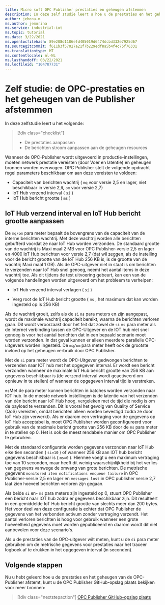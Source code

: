 ```yaml
---
title: Micro soft OPC Publisher prestaties en geheugen afstemmen
description: In deze zelf studie leert u hoe u de prestaties en het geheugen van de OPC-Publisher afstemt.
author: jehona-m
ms.author: jemorina
ms.service: industrial-iot
ms.topic: tutorial
ms.date: 3/22/2021
ms.openlocfilehash: 89e288d1186efd405019d6474dcbd332e7925d67
ms.sourcegitcommit: f611b3f57027a21f7b229edf8a5b4f4c75f76331
ms.translationtype: MT
ms.contentlocale: nl-NL
ms.lasthandoff: 03/22/2021
ms.locfileid: "104787731"
---
```

# <a name="tutorial-tune-the-opc-publisher-performance-and-memory"></a>Zelf studie: de OPC-prestaties en het geheugen van de Publisher afstemmen

In deze zelfstudie leert u het volgende:

> [!div class="checklist"]
> * De prestaties aanpassen
> * De berichten stroom aanpassen aan de geheugen resources

Wanneer de OPC-Publisher wordt uitgevoerd in productie-instellingen, moeten netwerk prestatie vereisten (door Voer en latentie) en geheugen bronnen worden overwogen. OPC Publisher stelt de volgende opdracht regel parameters beschikbaar om aan deze vereisten te voldoen:

* Capaciteit van berichten wachtrij ( `mq` voor versie 2,5 en lager, niet beschikbaar in versie 2,6, `om` voor versie 2,7)
* IoT Hub verzend interval ( `si` )
* IoT Hub bericht grootte ( `ms` )

## <a name="adjusting-iot-hub-send-interval-and-iot-hub-message-size"></a>IoT Hub verzend interval en IoT Hub bericht grootte aanpassen

De `mq/om` para meter bepaalt de bovengrens van de capaciteit van de interne berichten wachtrij. Met deze wachtrij worden alle berichten gebufferd voordat ze naar IoT Hub worden verzonden. De standaard grootte van de wachtrij is Maxi maal 2 MB voor OPC Publisher-versie 2,5 en lager en 4000 IoT Hub berichten voor versie 2,7 (dat wil zeggen, als de instelling voor de bericht grootte van de IoT Hub 256 KB is, is de grootte van de wachtrij Maxi maal 1 GB). Als de OPC-uitgever niet in staat is om berichten te verzenden naar IoT Hub snel genoeg, neemt het aantal items in deze wachtrij toe. Als dit tijdens de test uitvoering gebeurt, kan een van de volgende handelingen worden uitgevoerd om het probleem te verhelpen:

* IoT Hub verzend interval verlagen ( `si` )

* Verg root de IoT Hub bericht grootte ( `ms` , het maximum dat kan worden ingesteld op is 256 KB)

Als de wachtrij groeit, zelfs als de `si` `ms` para meters en zijn aangepast, wordt de maximale wachtrij capaciteit bereikt, waarna de berichten verloren gaan. Dit wordt veroorzaakt door het feit dat zowel de `si` `ms` para meter als de Internet verbinding tussen de OPC-Uitgever en de IOT hub niet snel genoeg is voor het aantal berichten dat in een bepaald scenario moet worden verzonden. In dat geval kunnen er alleen meerdere parallelle OPC-uitgevers worden ingesteld. De `mq/om` para meter heeft ook de grootste invloed op het geheugen verbruik door OPC Publisher. 

Met de `si` para meter wordt de OPC-Uitgever gedwongen berichten te verzenden naar IOT hub met het opgegeven interval. Er wordt een bericht verzonden wanneer de maximale IoT Hub bericht grootte van 256 KB aan gegevens beschikbaar is (de verzend interval wordt geactiveerd om opnieuw in te stellen) of wanneer de opgegeven interval tijd is verstreken.

`ms`Met de para meter kunnen berichten in batches worden verzonden naar IOT hub. In de meeste netwerk instellingen is de latentie van het verzenden van één bericht naar IoT Hub hoog, vergeleken met de tijd die nodig is om de payload te verzenden. Dit is vooral het gevolg van Quality of Service (QoS) vereisten, omdat berichten alleen worden bevestigd zodra ze door IoT Hub zijn verwerkt). Als er daarom een vertraging voor de gegevens op IoT Hub acceptabel is, moet OPC Publisher worden geconfigureerd voor gebruik van de maximale bericht grootte van 256 KB door de `ms` para meter in te stellen op 0. Het is ook de meest rendabele manier om OPC Publisher te gebruiken.

Met de standaard configuratie worden gegevens verzonden naar IoT Hub elke tien seconden ( `si=10` ) of wanneer 256 kB aan IOT hub bericht gegevens beschikbaar is ( `ms=0` ). Hiermee voegt u een maximum vertraging toe van 10 seconden, maar heeft dit weinig waarschijnlijkheid bij het verlies van gegevens vanwege de omvang van grote berichten. De metrische gegevens `monitored item notifications enqueue failure`  in OPC Publisher-versie 2,5 en lager en `messages lost` in OPC publisher versie 2,7 laat zien hoeveel berichten verloren zijn gegaan.

Als beide `si` en- `ms` para meters zijn ingesteld op 0, stuurt OPC Publisher een bericht naar IOT hub zodra er gegevens beschikbaar zijn. Dit resulteert in een gemiddelde IoT Hub bericht grootte van slechts meer dan 200 bytes. Het voor deel van deze configuratie is echter dat OPC Publisher de gegevens van het verbonden activum zonder vertraging verzendt. Het aantal verloren berichten is hoog voor gebruik wanneer een grote hoeveelheid gegevens moet worden gepubliceerd en daarom wordt dit niet aanbevolen voor deze scenario's.

Als u de prestaties van de OPC-uitgever wilt meten, kunt u de `di` para meter gebruiken om de metrische gegevens voor prestaties naar het traceer logboek af te drukken in het opgegeven interval (in seconden).

## <a name="next-steps"></a>Volgende stappen
Nu u hebt geleerd hoe u de prestaties en het geheugen van de OPC-Publisher afstemt, kunt u de OPC Publisher GitHub-opslag plaats bekijken voor meer bronnen:

> [!div class="nextstepaction"]
> [OPC Publisher GitHub-opslag plaats](https://github.com/Azure/Industrial-IoT)